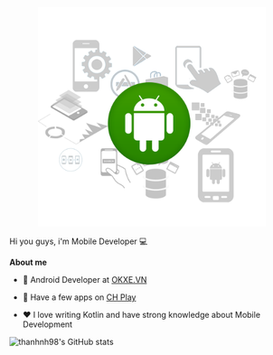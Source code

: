 <p align="center"><a href="http://thanhnh98.github.io/"><img width="80%" src="./assets/hello.png" /></a></p>

Hi you guys, i'm Mobile Developer 💻

**About me**

- 💼 Android Developer at [OKXE.VN](https://www.okxe.vn/)

- 🎉 Have a few apps on [CH Play](https://play.google.com/store/apps/dev?id=5540559479839330036&hl=en&gl=US)

- ❤️ I love writing Kotlin and have strong knowledge about Mobile Development

![thanhnh98's GitHub stats](https://github-readme-stats.vercel.app/api?username=thanhnh98&show_icons=true&theme=tokyonight)
